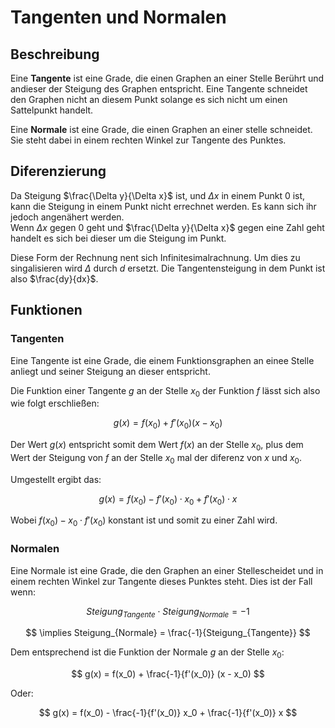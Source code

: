 # Tangenten und Normalen

## Beschreibung

Eine **Tangente** ist eine Grade, die einen Graphen an einer Stelle Berührt und andieser der Steigung des Graphen entspricht. Eine Tangente schneidet den Graphen nicht an diesem Punkt solange es sich nicht um einen Sattelpunkt handelt.

Eine **Normale** ist eine Grade, die einen Graphen an einer stelle schneidet. Sie steht dabei in einem rechten Winkel zur Tangente des Punktes.

## Diferenzierung

Da Steigung $\frac{\Delta y}{\Delta x}$ ist, und $\Delta x$ in einem Punkt $0$ ist, kann die Steigung in einem Punkt nicht errechnet werden. Es kann sich ihr jedoch angenähert werden.\
Wenn $\Delta x$ gegen $0$ geht und $\frac{\Delta y}{\Delta x}$ gegen eine Zahl geht handelt es sich bei dieser um die Steigung im Punkt.

Diese Form der Rechnung nent sich Infinitesimalrachnung. Um dies zu singalisieren wird $\Delta$ durch $d$ ersetzt. Die Tangentensteigung in dem Punkt ist also $\frac{dy}{dx}$.

## Funktionen

### Tangenten

Eine Tangente ist eine Grade, die einem Funktionsgraphen an einee Stelle anliegt und seiner Steigung an dieser entspricht.

Die Funktion einer Tangente $g$ an der Stelle $x_0$ der Funktion $f$ lässt sich also wie folgt erschließen:

$$
g(x) = f(x_0) + f'(x_0) (x - x_0)
$$

Der Wert $g(x)$ entspricht somit dem Wert $f(x)$ an der Stelle $x_0$, plus dem Wert der Steigung von $f$ an der Stelle $x_0$ mal der diferenz von $x$ und $x_0$.

Umgestellt ergibt das:

$$
g(x) = f(x_0) - f'(x_0) \cdot x_0 + f'(x_0) \cdot x
$$

Wobei $f(x_0) - x_0 \cdot f'(x_0)$ konstant ist und somit zu einer Zahl wird.

### Normalen

Eine Normale ist eine Grade, die den Graphen an einer Stellescheidet und in einem rechten Winkel zur Tangente dieses Punktes steht. Dies ist der Fall wenn:

$$
Steigung_{Tangente} \cdot Steigung_{Normale} = -1
$$

$$
\implies Steigung_{Normale} = \frac{-1}{Steigung_{Tangente}}
$$

Dem entsprechend ist die Funktion der Normale $g$ an der Stelle $x_0$:

$$
g(x) = f(x_0) + \frac{-1}{f'(x_0)} (x - x_0)
$$

Oder:

$$
g(x) = f(x_0) - \frac{-1}{f'(x_0)} x_0 + \frac{-1}{f'(x_0)} x
$$
